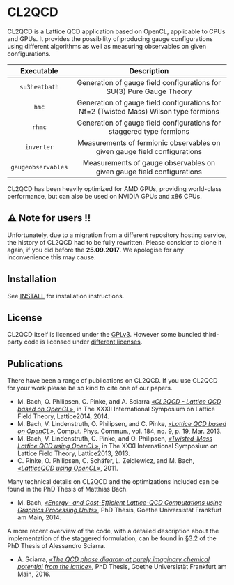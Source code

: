 CL2QCD
======

CL2QCD is a Lattice QCD application based on OpenCL, applicable to CPUs and GPUs.
It provides the possibility of producing gauge configurations using different algorithms as well as measuring observables on given configurations.

|     Executable     | Description |
| :----------------: | :---------: |
| `su3heatbath`      | Generation of gauge field configurations for SU(3) Pure Gauge Theory                  |
| `hmc`              | Generation of gauge field configurations for Nf=2 (Twisted Mass) Wilson type fermions |
| `rhmc`             | Generation of gauge field configurations for staggered type fermions                  |
| `inverter`         | Measurements of fermionic observables on given gauge field configurations             |
| `gaugeobservables` | Measurements of gauge observables on given gauge field configurations                 |

CL2QCD has been heavily optimized for AMD GPUs, providing world-class performance, but can also be used on NVIDIA GPUs and x86 CPUs.

:warning: Note for users :bangbang:
-----------------------------------

Unfortunately, due to a migration from a different repository hosting service, the history of CL2QCD had to be fully rewritten.
Please consider to clone it again, if you did before the **25.09.2017**.
We apologise for any inconvenience this may cause.


Installation
------------

See [INSTALL](INSTALL) for installation instructions.

License
-------

CL2QCD itself is licensed under the [GPLv3](LICENSE/LICENSE).
However some bundled third-party code is licensed under [different licenses](LICENSE/thirdPartyCode.md).

Publications
------------

There have been a range of publications on CL2QCD.
If you use CL2QCD for your work please be so kind to cite one of our papers.

* M. Bach, O. Philipsen, C. Pinke, and A. Sciarra [*&laquo;CL2QCD - Lattice QCD based on OpenCL&raquo;*](http://arxiv.org/abs/1411.5219), in The XXXII International Symposium on Lattice Field Theory, Lattice2014, 2014.
* M. Bach, V. Lindenstruth, O. Philipsen, and C. Pinke, [*&laquo;Lattice QCD based on OpenCL&raquo;*](http://arxiv.org/abs/1209.5942), Comput. Phys. Commun., vol. 184, no. 9, p. 19, Mar. 2013.
* M. Bach, V. Lindenstruth, C. Pinke, and O. Philipsen, [*&laquo;Twisted-Mass Lattice QCD using OpenCL&raquo;*](https://inspirehep.net/record/1297645), in The XXXI International Symposium on Lattice Field Theory, Lattice2013, 2013.
* C. Pinke, O. Philipsen, C. Schäfer, L. Zeidlewicz, and M. Bach, [*&laquo;LatticeQCD using OpenCL&raquo;*](http://arxiv.org/abs/1112.5280), 2011.

Many technical details on CL2QCD and the optimizations included can be found in the PhD Thesis of Matthias Bach.

* M. Bach, [*&laquo;Energy- and Cost-Efficient Lattice-QCD Computations using Graphics Processing Units&raquo;*](http://publikationen.ub.uni-frankfurt.de/frontdoor/index/index/docId/37074), PhD Thesis, Goethe Universistät Frankfurt am Main, 2014.

A more recent overview of the code, with a detailed description about the implementation of the staggered formulation, can be found in &sect;3.2 of the PhD Thesis of Alessandro Sciarra.

* A. Sciarra, [*&laquo;The QCD phase diagram at purely imaginary chemical potential from the lattice&raquo;*](https://github.com/AxelKrypton/PhD_Thesis), PhD Thesis, Goethe Universistät Frankfurt am Main, 2016.
